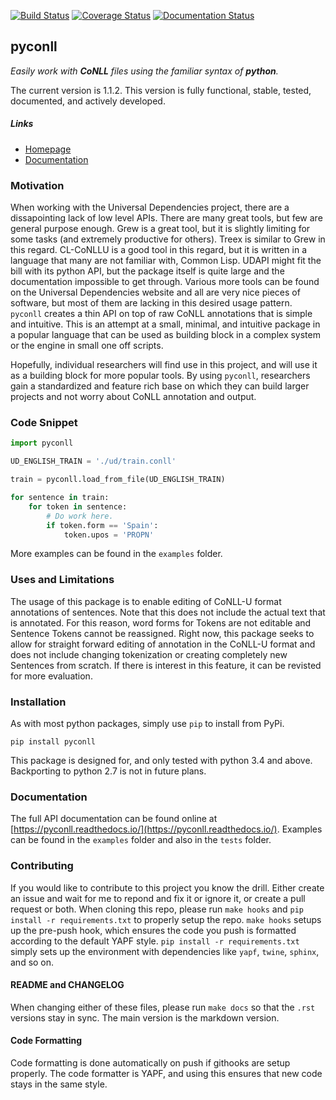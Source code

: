 [![Build Status](https://travis-ci.org/pyconll/pyconll.svg?branch=master)](https://travis-ci.org/pyconll/pyconll)
[![Coverage Status](https://coveralls.io/repos/github/pyconll/pyconll/badge.svg?branch=master)](https://coveralls.io/github/pyconll/pyconll?branch=master)
[![Documentation Status](https://readthedocs.org/projects/pyconll/badge/?version=latest)](https://pyconll.readthedocs.io/en/latest/?badge=latest)

## pyconll

*Easily work with **CoNLL** files using the familiar syntax of **python**.*

The current version is 1.1.2. This version is fully functional, stable, tested, documented, and actively developed.

##### Links
- [Homepage](https://pyconll.github.io)
- [Documentation](https://pyconll.readthedocs.io/)


### Motivation

When working with the Universal Dependencies project, there are a dissapointing lack of low level APIs. There are many great tools, but few are general purpose enough. Grew is a great tool, but it is slightly limiting for some tasks (and extremely productive for others). Treex is similar to Grew in this regard. CL-CoNLLU is a good tool in this regard, but it is written in a language that many are not familiar with, Common Lisp. UDAPI might fit the bill with its python API, but the package itself is quite large and the documentation impossible to get through. Various more tools can be found on the Universal Dependencies website and all are very nice pieces of software, but most of them are lacking in this desired usage pattern. ``pyconll`` creates a thin API on top of raw CoNLL annotations that is simple and intuitive. This is an attempt at a small, minimal, and intuitive package in a popular language that can be used as building block in a complex system or the engine in small one off scripts.

Hopefully, individual researchers will find use in this project, and will use it as a building block for more popular tools. By using `pyconll`, researchers gain a standardized and feature rich base on which they can build larger projects and not worry about CoNLL annotation and output.

### Code Snippet

```python
import pyconll

UD_ENGLISH_TRAIN = './ud/train.conll'

train = pyconll.load_from_file(UD_ENGLISH_TRAIN)

for sentence in train:
    for token in sentence:
        # Do work here.
        if token.form == 'Spain':
            token.upos = 'PROPN'
```

More examples can be found in the `examples` folder.


### Uses and Limitations

The usage of this package is to enable editing of CoNLL-U format annotations of sentences. Note that this does not include the actual text that is annotated. For this reason, word forms for Tokens are not editable and Sentence Tokens cannot be reassigned. Right now, this package seeks to allow for straight forward editing of annotation in the CoNLL-U format and does not include changing tokenization or creating completely new Sentences from scratch. If there is interest in this feature, it can be revisted for more evaluation.


### Installation

As with most python packages, simply use `pip` to install from PyPi.

```
pip install pyconll
```

This package is designed for, and only tested with python 3.4 and above. Backporting to python 2.7 is not in future plans.


### Documentation

The full API documentation can be found online at [https://pyconll.readthedocs.io/](https://pyconll.readthedocs.io/). Examples can be found in the `examples` folder and also in the ``tests`` folder.


### Contributing

If you would like to contribute to this project you know the drill. Either create an issue and wait for me to repond and fix it or ignore it, or create a pull request or both. When cloning this repo, please run `make hooks` and `pip install -r requirements.txt` to properly setup the repo. `make hooks` setups up the pre-push hook, which ensures the code you push is formatted according to the default YAPF style. `pip install -r requirements.txt` simply sets up the environment with dependencies like `yapf`, `twine`, `sphinx`, and so on.

#### README and CHANGELOG

When changing either of these files, please run ``make docs`` so that the `.rst` versions stay in sync. The main version is the markdown version.

#### Code Formatting

Code formatting is done automatically on push if githooks are setup properly. The code formatter is YAPF, and using this ensures that new code stays in the same style.

